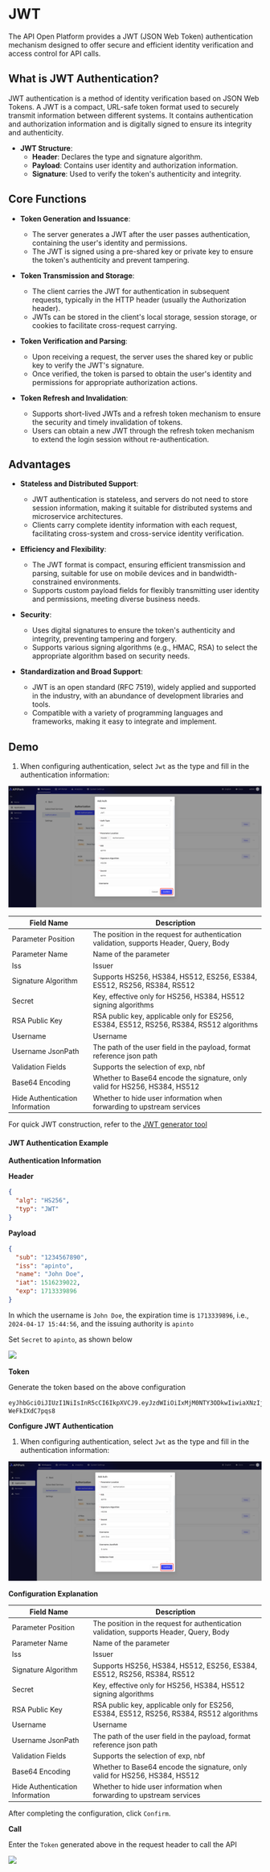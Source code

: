 # JWT

The API Open Platform provides a JWT (JSON Web Token) authentication mechanism designed to offer secure and efficient identity verification and access control for API calls.

## **What is JWT Authentication?**

JWT authentication is a method of identity verification based on JSON Web Tokens. A JWT is a compact, URL-safe token format used to securely transmit information between different systems. It contains authentication and authorization information and is digitally signed to ensure its integrity and authenticity.

* **JWT Structure**:
  * **Header**: Declares the type and signature algorithm.
  * **Payload**: Contains user identity and authorization information.
  * **Signature**: Used to verify the token's authenticity and integrity.

## **Core Functions**

* **Token Generation and Issuance**:
  * The server generates a JWT after the user passes authentication, containing the user's identity and permissions.
  * The JWT is signed using a pre-shared key or private key to ensure the token's authenticity and prevent tampering.
  
* **Token Transmission and Storage**:
  * The client carries the JWT for authentication in subsequent requests, typically in the HTTP header (usually the Authorization header).
  * JWTs can be stored in the client's local storage, session storage, or cookies to facilitate cross-request carrying.

* **Token Verification and Parsing**:
  * Upon receiving a request, the server uses the shared key or public key to verify the JWT's signature.
  * Once verified, the token is parsed to obtain the user's identity and permissions for appropriate authorization actions.
  
* **Token Refresh and Invalidation**:
  * Supports short-lived JWTs and a refresh token mechanism to ensure the security and timely invalidation of tokens.
  * Users can obtain a new JWT through the refresh token mechanism to extend the login session without re-authentication.

## **Advantages**

* **Stateless and Distributed Support**:
  * JWT authentication is stateless, and servers do not need to store session information, making it suitable for distributed systems and microservice architectures.
  * Clients carry complete identity information with each request, facilitating cross-system and cross-service identity verification.
  
* **Efficiency and Flexibility**:
  * The JWT format is compact, ensuring efficient transmission and parsing, suitable for use on mobile devices and in bandwidth-constrained environments.
  * Supports custom payload fields for flexibly transmitting user identity and permissions, meeting diverse business needs.

* **Security**:
  * Uses digital signatures to ensure the token's authenticity and integrity, preventing tampering and forgery.
  * Supports various signing algorithms (e.g., HMAC, RSA) to select the appropriate algorithm based on security needs.
  
* **Standardization and Broad Support**:
  * JWT is an open standard (RFC 7519), widely applied and supported in the industry, with an abundance of development libraries and tools.
  * Compatible with a variety of programming languages and frameworks, making it easy to integrate and implement.

## Demo

1. When configuring authentication, select `Jwt` as the type and fill in the authentication information:

![](images/2024-09-11/06e6245e859b6b872a809f4fa3ca8a7a035622bad5cef6f34492acd08a7c857d.png)  


| Field Name   | Description                                                    |
|--------------|----------------------------------------------------------------|
| Parameter Position | The position in the request for authentication validation, supports Header, Query, Body |
| Parameter Name | Name of the parameter                                        |
| Iss | Issuer                                                                |
| Signature Algorithm | Supports HS256, HS384, HS512, ES256, ES384, ES512, RS256, RS384, RS512 |
| Secret | Key, effective only for HS256, HS384, HS512 signing algorithms     |
| RSA Public Key | RSA public key, applicable only for ES256, ES384, ES512, RS256, RS384, RS512 algorithms |
| Username | Username                                                        |
| Username JsonPath | The path of the user field in the payload, format reference json path |
| Validation Fields | Supports the selection of exp, nbf                      |
| Base64 Encoding | Whether to Base64 encode the signature, only valid for HS256, HS384, HS512 |
| Hide Authentication Information | Whether to hide user information when forwarding to upstream services |

For quick JWT construction, refer to the [JWT generator tool](https://jwt.io/)

#### JWT Authentication Example

**Authentication Information**

**Header**

```json
{
  "alg": "HS256",
  "typ": "JWT"
}
```

**Payload**

```json
{
  "sub": "1234567890",
  "iss": "apinto",
  "name": "John Doe",
  "iat": 1516239022,
  "exp": 1713339896
}
```

In which the username is `John Doe`, the expiration time is `1713339896`, i.e., `2024-04-17 15:44:56`, and the issuing authority is `apinto`

Set `Secret` to `apinto`, as shown below

![](http://data.eolinker.com/course/JC9MEwsf53e5bf7aa619014a387ca938fadde0e30522b69.png)

**Token**

Generate the token based on the above configuration

```shell
eyJhbGciOiJIUzI1NiIsInR5cCI6IkpXVCJ9.eyJzdWIiOiIxMjM0NTY3ODkwIiwiaXNzIjoiIGFwaW50byIsIm5hbWUiOiJKb2huIERvZSIsImlhdCI6MTUxNjIzOTAyMiwiZXhwIjoxNzEzMzM5ODk2fQ.IYp4hR_vTCFgOQdF3qbgOU7hrWo4W-WeFkIXdC7pqs8
```

**Configure JWT Authentication**

1. When configuring authentication, select `Jwt` as the type and fill in the authentication information:

![](images/2024-09-11/b786d33ba76e844fe59635517bb8eb1bc74bd9e1afc4888353dcee68b449175c.png)  

**Configuration Explanation**

| Field Name   | Description                                                    |
|--------------|----------------------------------------------------------------|
| Parameter Position | The position in the request for authentication validation, supports Header, Query, Body |
| Parameter Name | Name of the parameter                                        |
| Iss | Issuer                                                                |
| Signature Algorithm | Supports HS256, HS384, HS512, ES256, ES384, ES512, RS256, RS384, RS512 |
| Secret | Key, effective only for HS256, HS384, HS512 signing algorithms     |
| RSA Public Key | RSA public key, applicable only for ES256, ES384, ES512, RS256, RS384, RS512 algorithms |
| Username | Username                                                        |
| Username JsonPath | The path of the user field in the payload, format reference json path |
| Validation Fields | Supports the selection of exp, nbf                      |
| Base64 Encoding | Whether to Base64 encode the signature, only valid for HS256, HS384, HS512 |
| Hide Authentication Information | Whether to hide user information when forwarding to upstream services |

After completing the configuration, click `Confirm`.

**Call**

Enter the `Token` generated above in the request header to call the API

![](http://data.eolinker.com/course/2Y8u7mg15e2f620beebf8128cfc21327f8c3101e1da8a03.png)